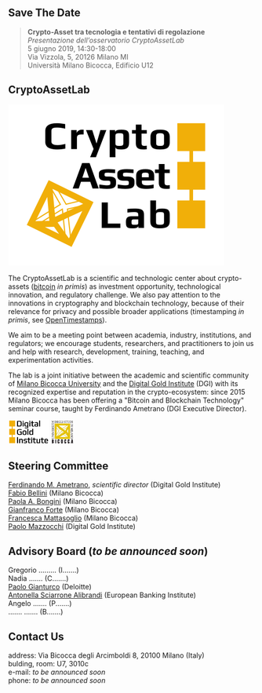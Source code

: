 ## Save The Date

> **Crypto-Asset tra tecnologia e tentativi di regolazione**  
> _Presentazione dell’osservatorio CryptoAssetLab_  
> 5 giugno 2019, 14:30-18:00  
> Via Vizzola, 5, 20126 Milano MI  
> Università Milano Bicocca, Edificio U12

## CryptoAssetLab

![CryptoAssetLab logo](img/cal6.svg)

The CryptoAssetLab is
a scientific and technologic center about crypto-assets
([bitcoin](https://bitcoincore.org/) _in primis_)
as investment opportunity, technological innovation,
and regulatory challenge.
We also pay attention to the innovations in cryptography and
blockchain technology, because of their relevance for privacy and
possible broader applications
(timestamping _in primis_, see
[OpenTimestamps](http://www.opentimestamps.org)).

We aim to be a meeting point between academia, industry,
institutions, and regulators; we encourage students, researchers,
and practitioners to join us and help with
research, development, training, teaching, and experimentation activities.

The lab is a joint initiative between the
academic and scientific community of
[Milano Bicocca University](http://www.unimib.it) and the
[Digital Gold Institute](http://www.dgi.io) (DGI) with its recognized
expertise and reputation in the crypto-ecosystem:
since 2015 Milano Bicocca has been offering a
"Bitcoin and Blockchain Technology"
seminar course, taught by Ferdinando Ametrano (DGI Executive Director).

[<img src="img/dgi-logo.png" height="50">](http://www.dgi.io) [<img src="img/bicocca-logo.png" height="50">](https://www.diseade.unimib.it/it)

## Steering Committee

[Ferdinando M. Ametrano](http://ametrano.net/about), _scientific director_ (Digital Gold Institute)  
[Fabio Bellini](http://www.unimib.it/fabio-bellini) (Milano Bicocca)  
[Paola A. Bongini](http://www.unimib.it/paola-agnese-bongini) (Milano Bicocca)  
[Gianfranco Forte](http://www.unimib.it/gianfranco-forte) (Milano Bicocca)  
[Francesca Mattasoglio](http://www.unimib.it/francesca-mattassoglio) (Milano Bicocca)  
[Paolo Mazzocchi](http://dgi.io/#team) (Digital Gold Institute)

## Advisory Board (_to be announced soon_)

Gregorio ......... (I.......)  
Nadia ....... (C.......)  
[Paolo Gianturco](https://www2.deloitte.com/it/it/profiles/gx-paolo-gianturco.html) (Deloitte)  
[Antonella Sciarrone Alibrandi](https://ebi-europa.eu/wp-content/uploads/2016/12/SCIARRONE-CURRICULUM-VITAE-EN-2016-2.pdf) (European Banking Institute)  
Angelo ....... (P.......)  
....... ....... (B.......)

## Contact Us

address: Via Bicocca degli Arcimboldi 8, 20100 Milano (Italy)  
bulding, room: U7, 3010c  
e-mail: _to be announced soon_  
phone: _to be announced soon_
